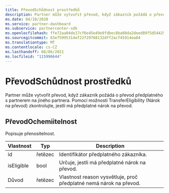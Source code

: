 ```yaml
---
title: PřevodSchůdnost prostředků
description: Partner může vytvořit převod, když zákazník požádá o převod předplatného s partnerem na jiného partnera.
ms.date: 04/10/2020
ms.service: partner-dashboard
ms.subservice: partnercenter-sdk
ms.openlocfilehash: ffe72aa04de17cf6e45e49e9fdbec8ba08da2deed89f5d54425a17825c91a53a
ms.sourcegitcommit: 63ef5995314ef22f29768132dff2acf45914ea84
ms.translationtype: MT
ms.contentlocale: cs-CZ
ms.lasthandoff: 08/06/2021
ms.locfileid: "115996644"
---
```

# <a name="transfereligibility-resources"></a>PřevodSchůdnost prostředků

Partner může vytvořit převod, když zákazník požádá o převod předplatného s partnerem na jiného partnera. Pomocí možnosti TransferEligibility (Nárok na převod) zkontrolujte, jestli má předplatné nárok na převod.

## <a name="transfereligibility"></a>PřevodOchemiitelnost

Popisuje přenositelnost.

| Vlastnost              | Typ             | Description                                                                              |
|-----------------------|------------------|------------------------------------------------------------------------------------------|
| id                    | řetězec           | Identifikátor předplatného zákazníka.                                                  |
| isEligible            | bool             | Určuje, jestli má předplatné nárok na převod.                         |
| Důvod                | řetězec           | Vlastnost reason vysvětluje, proč předplatné nemá nárok na převod. |